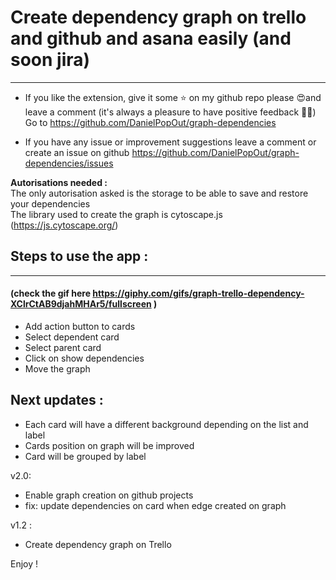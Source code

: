 # Create dependency graph on trello and github and asana easily (and soon jira)

---

- If you like the extension, give it some ⭐️ on my github repo please 😍and leave a comment (it's always a pleasure to have positive feedback 🙏🏼)
  Go to https://github.com/DanielPopOut/graph-dependencies

- If you have any issue or improvement suggestions leave a comment or create an issue on github
  https://github.com/DanielPopOut/graph-dependencies/issues

**Autorisations needed :**  
The only autorisation asked is the storage to be able to save and restore your dependencies  
The library used to create the graph is cytoscape.js (https://js.cytoscape.org/)

## Steps to use the app :

---

#### (check the gif here https://giphy.com/gifs/graph-trello-dependency-XClrCtAB9djahMHAr5/fullscreen )

- Add action button to cards
- Select dependent card
- Select parent card
- Click on show dependencies
- Move the graph

## Next updates :

- Each card will have a different background depending on the list and label
- Cards position on graph will be improved
- Card will be grouped by label

v2.0:

- Enable graph creation on github projects
- fix: update dependencies on card when edge created on graph

v1.2 :

- Create dependency graph on Trello

Enjoy !
